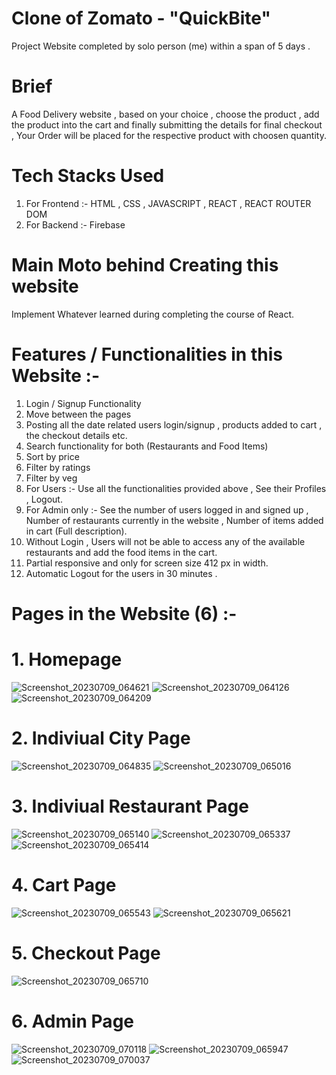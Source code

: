 # Clone of Zomato - "QuickBite"
Project Website completed by solo person (me) within a span of 5 days .
# Brief
A Food Delivery website , based on your choice , choose the product , add the product into the cart and finally submitting the details for final checkout , Your Order will be placed for the respective product with choosen quantity.
# Tech Stacks Used 
1. For Frontend :-
HTML ,
CSS ,
JAVASCRIPT ,
REACT ,
REACT ROUTER DOM
2. For Backend :-
Firebase
# Main Moto behind Creating this website
Implement Whatever learned during completing the course of React.
# Features / Functionalities in this Website :-
1. Login / Signup Functionality
2. Move between the pages
3. Posting all the date related users login/signup , products added to cart , the checkout details etc.
4. Search functionality for both (Restaurants and Food Items)
5. Sort by price
6. Filter by ratings
7. Filter by veg
8. For Users :- Use all the functionalities provided above , See their Profiles , Logout.
9. For Admin only :- See the number of users logged in and signed up , Number of restaurants currently in the website , Number of items added in cart (Full description).
10. Without Login , Users will not be able to access any of the available restaurants and add the food items in the cart.
11. Partial responsive and only for screen size 412 px in width.
12. Automatic Logout for the users in 30 minutes . 
# Pages in the Website (6) :-
# 1. Homepage
![Screenshot_20230709_064621](https://github.com/SakshamVerma2004/unique-code-1989/assets/123861787/f8de30ce-d62d-46cf-92ac-aa4c13af6298)
![Screenshot_20230709_064126](https://github.com/SakshamVerma2004/unique-code-1989/assets/123861787/0785b499-762d-4c71-aebe-a5ce1d86bc76)
![Screenshot_20230709_064209](https://github.com/SakshamVerma2004/unique-code-1989/assets/123861787/98c718f2-c6b4-4ad8-b3fa-67ab74a7d9b7)
# 2. Indiviual City Page
![Screenshot_20230709_064835](https://github.com/SakshamVerma2004/unique-code-1989/assets/123861787/6ef7a80b-ec4f-4f54-9344-f3ae7a4a1099)
![Screenshot_20230709_065016](https://github.com/SakshamVerma2004/unique-code-1989/assets/123861787/5911ee9d-cd67-4688-978b-ec5ac8b53741)
# 3. Indiviual Restaurant Page
![Screenshot_20230709_065140](https://github.com/SakshamVerma2004/unique-code-1989/assets/123861787/b66d1276-75b5-4418-baad-787a25ea7ec1)
![Screenshot_20230709_065337](https://github.com/SakshamVerma2004/unique-code-1989/assets/123861787/008ad558-95a0-4b8f-8369-da91de76ed2c)
![Screenshot_20230709_065414](https://github.com/SakshamVerma2004/unique-code-1989/assets/123861787/b919efbd-f571-4159-8256-fb4b81cb2002)
# 4. Cart Page
![Screenshot_20230709_065543](https://github.com/SakshamVerma2004/unique-code-1989/assets/123861787/32f6aa03-c5dc-4215-bb21-35b90a1fc8be)
![Screenshot_20230709_065621](https://github.com/SakshamVerma2004/unique-code-1989/assets/123861787/44f82bdd-93ba-42ed-bf5f-b90bda32ddd8)
# 5. Checkout Page
![Screenshot_20230709_065710](https://github.com/SakshamVerma2004/unique-code-1989/assets/123861787/a029e6f1-d4ff-4ae5-881c-8c8332efaa5c)
# 6. Admin Page
![Screenshot_20230709_070118](https://github.com/SakshamVerma2004/unique-code-1989/assets/123861787/0829bbc7-45a8-40ad-bdeb-bc6808844d07)
![Screenshot_20230709_065947](https://github.com/SakshamVerma2004/unique-code-1989/assets/123861787/8a3d0709-8306-44c8-817c-3f850bc4b1ca)
![Screenshot_20230709_070037](https://github.com/SakshamVerma2004/unique-code-1989/assets/123861787/cbe9ed8c-f249-4008-82a0-926df69b9b59)
